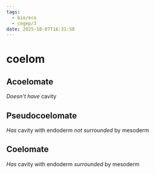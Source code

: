 ```yaml
---
tags:
  - bio/eco
  - cegep/3
date: 2025-10-07T16:31:58
---
```


# coelom

## Acoelomate

*Doesn't have* cavity

## Pseudocoelomate

*Has* cavity with endoderm *not surrounded* by mesoderm

## Coelomate

*Has* cavity with endoderm *surrounded* by mesoderm